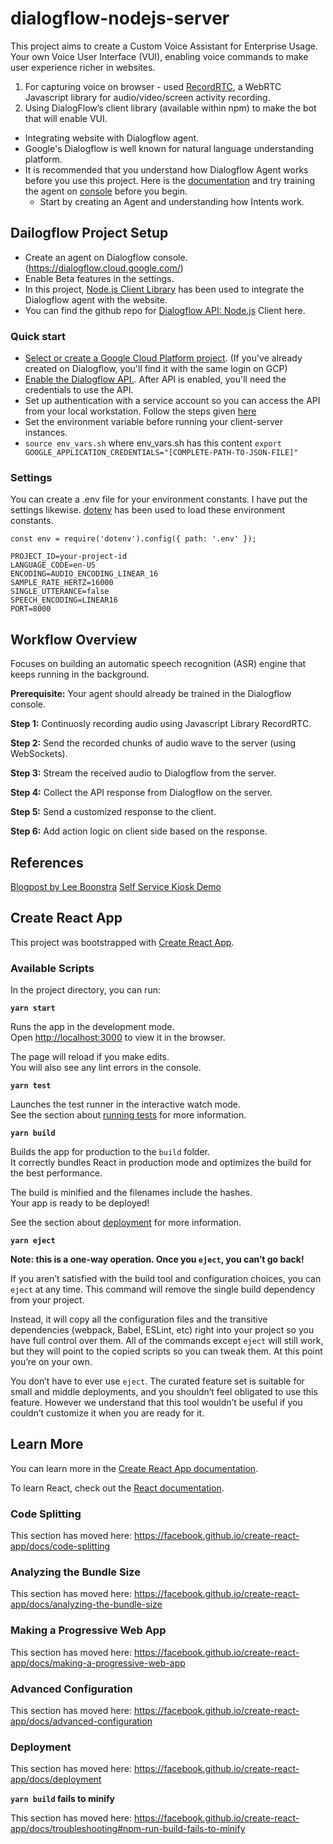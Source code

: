 # dialogflow-nodejs-server

This project aims to create a Custom Voice Assistant for Enterprise Usage. Your own Voice User Interface (VUI), enabling voice commands to make user experience richer in websites.

1. For capturing voice on browser - used [RecordRTC](https://www.npmjs.com/package/recordrtc), a WebRTC Javascript library for audio/video/screen activity recording.
2. Using DialogFlow’s client library (available within npm) to make the bot that will enable VUI.


- Integrating website with Dialogflow agent.
- Google's Dialogflow is well known for natural language understanding platform. 
- It is recommended that you understand how Dialogflow Agent works before you use this project. Here is the [documentation](https://cloud.google.com/dialogflow/docs) and try training the agent on [console](https://dialogflow.cloud.google.com/) before you begin. 
  - Start by creating an Agent and understanding how Intents work. 

## Dailogflow Project Setup

- Create an agent on Dialogflow console. (https://dialogflow.cloud.google.com/)
- Enable Beta features in the settings. 
- In this project, [Node.js Client Library](https://cloud.google.com/dialogflow/docs/reference/libraries/nodejs) has been used to integrate the Dialogflow agent with the website. 
- You can find the github repo for [Dialogflow API: Node.js](https://github.com/googleapis/nodejs-dialogflow) Client here.

### Quick start
- [Select or create a Google Cloud Platform project](https://console.cloud.google.com/project). (If you've already created on Dialogflow, you'll find it with the same login on GCP)
- [Enable the Dialogflow API.](https://console.cloud.google.com/flows/enableapi?apiid=dialogflow.googleapis.com). After API is enabled, you'll need the credentials to use the API. 
- Set up authentication with a service account so you can access the API from your local workstation. Follow the steps given [here](https://cloud.google.com/docs/authentication/getting-started)
- Set the environment variable before running your client-server instances.
- `source env_vars.sh` where env_vars.sh has this content `export GOOGLE_APPLICATION_CREDENTIALS="[COMPLETE-PATH-TO-JSON-FILE]"`

### Settings

You can create a .env file for your environment constants. I have put the settings likewise. 
[dotenv](https://www.npmjs.com/package/dotenv) has been used to load these environment constants. 
```
const env = require('dotenv').config({ path: '.env' });
```

```
PROJECT_ID=your-project-id
LANGUAGE_CODE=en-US
ENCODING=AUDIO_ENCODING_LINEAR_16
SAMPLE_RATE_HERTZ=16000
SINGLE_UTTERANCE=false
SPEECH_ENCODING=LINEAR16
PORT=8000
```

## Workflow Overview

Focuses on building an automatic speech recognition (ASR) engine that keeps running in the background. 

**Prerequisite:** 
Your agent should already be trained in the Dialogflow console.

**Step 1:** Continuosly recording audio using Javascript Library RecordRTC.

**Step 2:** Send the recorded chunks of audio wave to the server (using WebSockets).

**Step 3:** Stream the received audio to Dialogflow from the server.

**Step 4:** Collect the API response from Dialogflow on the server.

**Step 5:** Send a customized response to the client.

**Step 6:** Add action logic on client side based on the response. 



## References
[Blogpost by Lee Boonstra](https://medium.com/google-cloud/building-your-own-conversational-voice-ai-with-dialogflow-speech-to-text-in-web-apps-part-i-b92770bd8b47)
[Self Service Kiosk Demo](https://github.com/dialogflow/selfservicekiosk-audio-streaming)


## Create React App
This project was bootstrapped with [Create React App](https://github.com/facebook/create-react-app).

### Available Scripts

In the project directory, you can run:

**`yarn start`**

Runs the app in the development mode.<br />
Open [http://localhost:3000](http://localhost:3000) to view it in the browser.

The page will reload if you make edits.<br />
You will also see any lint errors in the console.

**`yarn test`**

Launches the test runner in the interactive watch mode.<br />
See the section about [running tests](https://facebook.github.io/create-react-app/docs/running-tests) for more information.

**`yarn build`**

Builds the app for production to the `build` folder.<br />
It correctly bundles React in production mode and optimizes the build for the best performance.

The build is minified and the filenames include the hashes.<br />
Your app is ready to be deployed!

See the section about [deployment](https://facebook.github.io/create-react-app/docs/deployment) for more information.

**`yarn eject`**

**Note: this is a one-way operation. Once you `eject`, you can’t go back!**

If you aren’t satisfied with the build tool and configuration choices, you can `eject` at any time. This command will remove the single build dependency from your project.

Instead, it will copy all the configuration files and the transitive dependencies (webpack, Babel, ESLint, etc) right into your project so you have full control over them. All of the commands except `eject` will still work, but they will point to the copied scripts so you can tweak them. At this point you’re on your own.

You don’t have to ever use `eject`. The curated feature set is suitable for small and middle deployments, and you shouldn’t feel obligated to use this feature. However we understand that this tool wouldn’t be useful if you couldn’t customize it when you are ready for it.

## Learn More

You can learn more in the [Create React App documentation](https://facebook.github.io/create-react-app/docs/getting-started).

To learn React, check out the [React documentation](https://reactjs.org/).

### Code Splitting

This section has moved here: https://facebook.github.io/create-react-app/docs/code-splitting

### Analyzing the Bundle Size

This section has moved here: https://facebook.github.io/create-react-app/docs/analyzing-the-bundle-size

### Making a Progressive Web App

This section has moved here: https://facebook.github.io/create-react-app/docs/making-a-progressive-web-app

### Advanced Configuration

This section has moved here: https://facebook.github.io/create-react-app/docs/advanced-configuration

### Deployment

This section has moved here: https://facebook.github.io/create-react-app/docs/deployment

**`yarn build` fails to minify**

This section has moved here: https://facebook.github.io/create-react-app/docs/troubleshooting#npm-run-build-fails-to-minify
